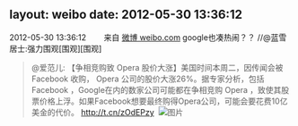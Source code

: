 layout: weibo
date: 2012-05-30 13:36:12
---
<meta name="referrer" content="no-referrer" />

2012-05-30 13:36:12  &nbsp;&nbsp;&nbsp;&nbsp;&nbsp;&nbsp; 来自 <a href="http://weibo.com/" rel="nofollow">微博 weibo.com</a>
google也凑热闹？？ //@蓝雪居士:强力围观[围观][围观]
>  @爱范儿: 【争相竞购致 Opera 股价大涨】美国时间本周二，因传闻会被 Facebook 收购， Opera 公司的股价大涨26%。据专家分析，包括Facebook ，Google在内的数家公司可能都在争相竞购 Opera ，致使其股票价格上浮。如果Facebook想要最终购得Opera公司，可能会要花费10亿美金的代价。 http://t.cn/zOdEPzy ​​​
>  ![图片](https://ww3.sinaimg.cn/large/61e9ece0jw1dtg1xtzkssj.jpg)
